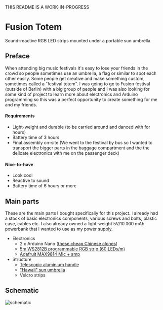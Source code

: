 THIS README IS A WORK-IN-PROGRESS

# Fusion Totem
Sound-reactive RGB LED strips mounted under a portable sun umbrella.

## Preface
When attending big music festivals it's easy to lose your friends in the crowd so people sometimes use an umbrella, a flag or similar to spot each other easily. Some people get creative and make something custom, sometimes called a "festival totem". I was going to go to Fusion festival (outside of Berlin) with a big group of people and I was also looking for some kind of project to learn more about electronics and Arduino programming so this was a perfect opportunity to create something for me and my friends.

#### Requirements
- Light-weight and durable (to be carried around and danced with for hours)
- Battery time of 3 hours
- Final assembly on-site (We went to the festival by bus so I wanted to transport the bigger parts in the baggage compartment and the the delicate electronics with me on the passenger deck)

#### Nice-to-have
- Look cool
- Reactive to sound
- Battery time of 6 hours or more

## Main parts
These are the main parts I bought specifically for this project. I already had a stock of basic electronics components, various screws and bolts, plastic case, cables etc. I also already owned a light-weight 5V/10.000 mAh powerbank that I wanted to use as my power supply.

- Electronics
    - 2 x Arduino Nano ([these cheap Chinese clones](https://www.amazon.de/gp/product/B015MGHH6Q/ref=oh_aui_detailpage_o07_s02?ie=UTF8&psc=1))
    - [5m WS2812B programmable RGB strip (60 LEDs/m)](https://www.amazon.de/gp/product/B01LSF4Q0A/ref=oh_aui_detailpage_o08_s00?ie=UTF8&psc=1)
    - [Adafruit MAX9814 Mic + amp](https://www.amazon.de/gp/product/B00SLYAI9K/ref=oh_aui_detailpage_o06_s00?ie=UTF8&psc=1)
- Structure
    - [Telescopic aluminium handle](https://www.amazon.de/gp/product/B0055CURZQ/ref=oh_aui_detailpage_o07_s00?ie=UTF8&psc=1)
    - ["Hawaii" sun umbrella](https://www.amazon.de/gp/product/B01BDHILYA/ref=oh_aui_detailpage_o04_s00?ie=UTF8&psc=1)
    - Velcro strips

## Schematic
![schematic](https://user-images.githubusercontent.com/713106/42450923-02becdf0-8386-11e8-80ed-e49bc72218b8.png)
